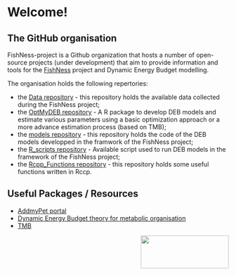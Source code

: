 # Welcome! 

## The GitHub organisation

FishNess-project is a Github organization that hosts a number of open-source projects (under development) that aim to provide information and tools for the [FishNess](https://umr-marbec.fr/en/the-projects/fishness/) project and Dynamic Energy Budget modelling. 

The organisation holds the following repertories:

  - the [Data repository](https://github.com/FishNess-project/Data) - this repository holds the available data collected during the FishNess project;
  - the [OptMyDEB repository](https://github.com/FishNess-project/OptMyDEB) - A R package to develop DEB models and estimate various parameters using a basic optimization approach or a more advance estimation process (based on TMB);
  - the [models repository](https://github.com/FishNess-project/models) - this repository holds the code of the DEB models developped in the framwork of the FishNess project;
  - the [R_scripts repository](https://github.com/FishNess-project/R_scripts) - Available script used to run DEB models in the framework of the FishNess project;
  - the [Rcpp_Functions repository](https://github.com/FishNess-project/Rcpp_Functions) - this repository holds some useful functions written in Rccp.

## Useful Packages / Resources

* [AddmyPet portal](https://www.bio.vu.nl/thb/deb/deblab/add_my_pet/)
* [Dynamic Energy Budget theory for metabolic organisation](https://www.bio.vu.nl/thb/research/bib/Kooy2010.html#:~:text=Dynamic%20Energy%20Budget%20(DEB)%20theory,microorganisms%2C%20animals%2C%20plants)
* [TMB](https://kaskr.github.io/adcomp/Introduction.html)

<img align="right" src="https://umr-marbec.fr/wp-content/uploads/2022/01/logo_FishNess-1_rvb500dpi.png.webp" width="200"  style="height: 75px !important;"> 
